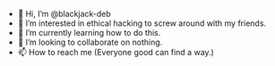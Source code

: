 - 👋 Hi, I’m @blackjack-deb
- 👀 I’m interested in ethical hacking to screw around with my friends.
- 🌱 I’m currently learning how to do this.
- 💞️ I’m looking to collaborate on nothing.
- 📫 How to reach me (Everyone good can find a way.)

<!---
blackjack-deb/blackjack-deb is a ✨ special ✨ repository because its `README.md` (this file) appears on your GitHub profile.
You can click the Preview link to take a look at your changes.
--->
